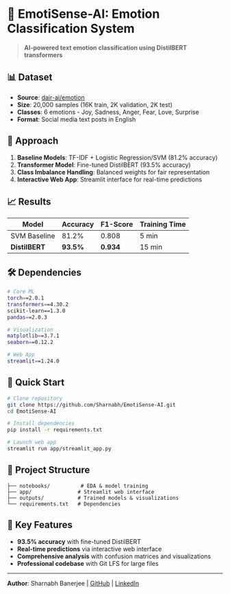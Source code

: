 # 🧠 EmotiSense-AI: Emotion Classification System

> **AI-powered text emotion classification using DistilBERT transformers**

## 📊 Dataset
- **Source**: [dair-ai/emotion](https://huggingface.co/datasets/dair-ai/emotion)
- **Size**: 20,000 samples (16K train, 2K validation, 2K test)
- **Classes**: 6 emotions - Joy, Sadness, Anger, Fear, Love, Surprise
- **Format**: Social media text posts in English

## 🎯 Approach
1. **Baseline Models**: TF-IDF + Logistic Regression/SVM (81.2% accuracy)
2. **Transformer Model**: Fine-tuned DistilBERT (93.5% accuracy)
3. **Class Imbalance Handling**: Balanced weights for fair representation
4. **Interactive Web App**: Streamlit interface for real-time predictions

## 📈 Results
| Model | Accuracy | F1-Score | Training Time |
|-------|----------|----------|---------------|
| SVM Baseline | 81.2% | 0.808 | 5 min |
| **DistilBERT** | **93.5%** | **0.934** | 15 min |

## 🛠️ Dependencies
```bash
# Core ML
torch==2.0.1
transformers==4.30.2
scikit-learn==1.3.0
pandas==2.0.3

# Visualization
matplotlib==3.7.1
seaborn==0.12.2

# Web App
streamlit==1.24.0
```

## 🚀 Quick Start
```bash
# Clone repository
git clone https://github.com/Sharnabh/EmotiSense-AI.git
cd EmotiSense-AI

# Install dependencies
pip install -r requirements.txt

# Launch web app
streamlit run app/streamlit_app.py
```

## 📁 Project Structure
```
├── notebooks/          # EDA & model training
├── app/               # Streamlit web interface  
├── outputs/           # Trained models & visualizations
└── requirements.txt   # Dependencies
```

## 🎯 Key Features
- **93.5% accuracy** with fine-tuned DistilBERT
- **Real-time predictions** via interactive web interface
- **Comprehensive analysis** with confusion matrices and visualizations
- **Professional codebase** with Git LFS for large files

---

**Author**: Sharnabh Banerjee | [GitHub](https://github.com/Sharnabh/EmotiSense-AI) | [LinkedIn](https://linkedin.com/in/sharnabh)
